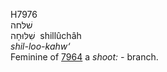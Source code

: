 <body>
  <p>H7976<br>  שׁלּחה  <br> שִׁלּוּחָה  ‎  shillûchâh  <br><i>shil-loo-kahw‘ </i><br>Feminine of <a href="h7964.htm">7964</a>  a <i>shoot: - </i>branch.<br></p>
 </body>